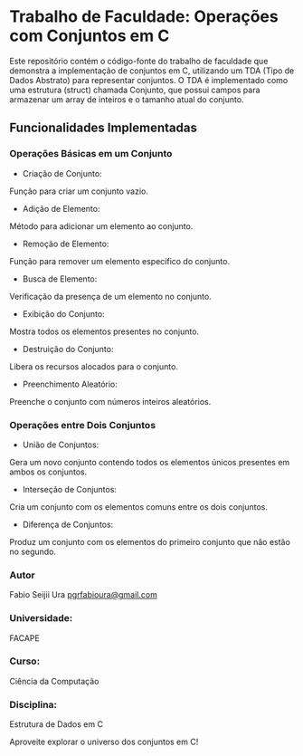 # Trabalho de Faculdade: Operações com Conjuntos em C
Este repositório contém o código-fonte do trabalho de faculdade que demonstra a implementação de conjuntos em C, utilizando um TDA (Tipo de Dados Abstrato) para representar conjuntos. O TDA é implementado como uma estrutura (struct) chamada Conjunto, que possui campos para armazenar um array de inteiros e o tamanho atual do conjunto.

## Funcionalidades Implementadas
### Operações Básicas em um Conjunto
- Criação de Conjunto:

Função para criar um conjunto vazio.
- Adição de Elemento:

Método para adicionar um elemento ao conjunto.
- Remoção de Elemento:

Função para remover um elemento específico do conjunto.
- Busca de Elemento:

Verificação da presença de um elemento no conjunto.
- Exibição do Conjunto:

Mostra todos os elementos presentes no conjunto.
- Destruição do Conjunto:

Libera os recursos alocados para o conjunto.
- Preenchimento Aleatório:

Preenche o conjunto com números inteiros aleatórios.
### Operações entre Dois Conjuntos
- União de Conjuntos:

Gera um novo conjunto contendo todos os elementos únicos presentes em ambos os conjuntos.
- Interseção de Conjuntos:

Cria um conjunto com os elementos comuns entre os dois conjuntos.
- Diferença de Conjuntos:

Produz um conjunto com os elementos do primeiro conjunto que não estão no segundo.



### Autor
Fabio Seijii Ura
pgrfabioura@gmail.com

### Universidade:
FACAPE

### Curso:
Ciência da Computação

### Disciplina:
Estrutura de Dados em C



Aproveite explorar o universo dos conjuntos em C!
